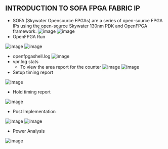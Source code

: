 ## INTRODUCTION TO SOFA FPGA FABRIC IP
- SOFA (Skywater Opensource FPGAs) are a series of open-source FPGA IPs using the open-source Skywater 130nm PDK and OpenFPGA framework.
![image](https://user-images.githubusercontent.com/92938137/171554026-e6d6c00a-b27e-4ba8-a35d-3e42e6f48293.png)
![image](https://user-images.githubusercontent.com/92938137/171554126-70061739-29b8-4b91-abd4-49e72e29d3fc.png)
- OpenFPGA Run

![image](https://user-images.githubusercontent.com/92938137/171554919-72f423f3-72b0-42ea-a8a0-c611c21988dd.png)
![image](https://user-images.githubusercontent.com/92938137/171556235-785629ee-376e-4d59-b546-cb69681d3702.png)
- openfpgashell.log
![image](https://user-images.githubusercontent.com/92938137/171556401-7b74a5a7-1b3b-4f5e-9eb8-119357803d2e.png)
- vpr.log stats
   - To view the area report for the counter
![image](https://user-images.githubusercontent.com/92938137/171557188-b69e1247-256f-484f-88ee-bca316e6bad1.png)
![image](https://user-images.githubusercontent.com/92938137/171557419-5294e381-eb0e-4924-b61c-7027ef86188b.png)
- Setup timing report

![image](https://user-images.githubusercontent.com/92938137/171559632-8862cece-a59d-4f61-9543-6fc3aece9ad4.png)
- Hold timing report 

![image](https://user-images.githubusercontent.com/92938137/171583379-89bf2a1b-0c51-45af-bf61-05e19a438fcf.png)
- Post Implementation

![image](https://user-images.githubusercontent.com/92938137/171589672-12f2a00a-99dd-428b-a261-53dedf37af7b.png)
![image](https://user-images.githubusercontent.com/92938137/171591811-4e060f77-843c-4825-98a1-a9f3364b163f.png)
- Power Analysis

![image](https://user-images.githubusercontent.com/92938137/171593968-1b68e760-e568-4dbb-ad95-88e19006bc2c.png)
